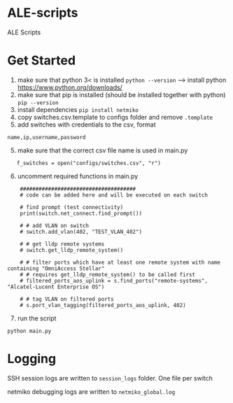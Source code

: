 # ALE-scripts
ALE Scripts

# Get Started
1. make sure that python 3< is installed
`python --version`
--> install python https://www.python.org/downloads/
2. make sure that pip is installed (should be installed together with python)
`pip --version`
3. install dependencies
`pip install netmiko`
4. copy switches.csv.template to configs folder and remove `.template`
5. add switches with credentials to the csv, format
```
name,ip,username,password
```
5. make sure that the correct csv file name is used in main.py
```
   f_switches = open("configs/switches.csv", "r")
```
6. uncomment required functions in main.py
```
    #####################################
    # code can be added here and will be executed on each switch

    # find prompt (test connectivity)
    print(switch.net_connect.find_prompt())

    # # add VLAN on switch
    # switch.add_vlan(402, "TEST_VLAN_402")

    # # get lldp remote systems
    # switch.get_lldp_remote_system()

    # # filter ports which have at least one remote system with name containing "OmniAccess Stellar" 
    # # requires get_lldp_remote_system() to be called first
    # filtered_ports_aos_uplink = s.find_ports("remote-systems", "Alcatel-Lucent Enterprise OS")

    # # tag VLAN on filtered ports
    # s.port_vlan_tagging(filtered_ports_aos_uplink, 402)
```

7. run the script
```
python main.py
```

# Logging
SSH session logs are written to `session_logs` folder. One file per switch

netmiko debugging logs are written to `netmiko_global.log`